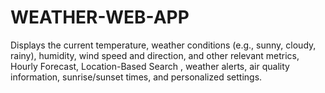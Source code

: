 # WEATHER-WEB-APP
  Displays the current temperature, weather conditions (e.g., sunny, cloudy, rainy), humidity, wind speed and direction, and other relevant metrics, Hourly Forecast, Location-Based Search , weather alerts, air quality information, sunrise/sunset times, and personalized settings.
